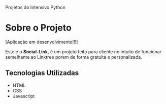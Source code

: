 Projetos do Intensivo Python
# Sobre o Projeto

[Aplicação em desenvolvimento!!!]

Este é o **Social-Link**, é um projeto feito para cliente no intuito de funcionar semelhante ao Linktree porem de forma gratuita e personalizada.

## Tecnologias Utilizadas

- HTML
- CSS
- Javascript
